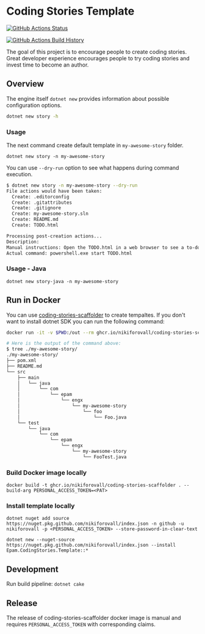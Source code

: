 # Coding Stories Template

[![GitHub Actions Status](https://github.com/NikiforovAll/codingstories-template/workflows/Build/badge.svg?branch=main)](https://github.com/NikiforovAll/codingstories-template/actions)

[![GitHub Actions Build History](https://buildstats.info/github/chart/nikiforovall/codingstories-template?branch=main&includeBuildsFromPullRequest=false)](https://github.com/NikiforovAll/codingstories-template/actions)

The goal of this project is to encourage people to create coding stories. Great developer experience encourages people to try coding stories and invest time to become an author.

## Overview

The engine itself `dotnet new` provides information about possible configuration options.

```bash
dotnet new story -h
```

### Usage

The next command create default template in `my-awesome-story` folder.

`dotnet new story -n my-awesome-story`

You can use `--dry-run` option to see what happens during command execution.

```bash
$ dotnet new story -n my-awesome-story --dry-run
File actions would have been taken:
  Create: .editorconfig
  Create: .gitattributes
  Create: .gitignore
  Create: my-awesome-story.sln
  Create: README.md
  Create: TODO.html

Processing post-creation actions...
Description:
Manual instructions: Open the TODO.html in a web browser to see a to-do list.
Actual command: powershell.exe start TODO.html
```

### Usage - Java

`dotnet new story-java -n my-awesome-story`

## Run in Docker

You can use [coding-stories-scaffolder](https://github.com/users/NikiforovAll/packages/container/package/coding-stories-scaffolder) to create tempaltes.
If you don't want to install dotnet SDK you can run the following command:

```bash
docker run -it -v $PWD:/out --rm ghcr.io/nikiforovall/coding-stories-scaffolder story-java --no-open-todo -n my-awesome-story
```

```bash
# Here is the output of the command above:
$ tree ./my-awesome-story/
./my-awesome-story/
├── pom.xml
├── README.md
└── src
    ├── main
    │   └── java
    │       └── com
    │           └── epam
    │               └── engx
    │                   └── my-awesome-story
    │                       └── foo
    │                           └── Foo.java
    └── test
        └── java
            └── com
                └── epam
                    └── engx
                        └── my-awesome-story
                            └── FooTest.java
```

### Build Docker image locally

`docker build -t ghcr.io/nikiforovall/coding-stories-scaffolder . --build-arg PERSONAL_ACCESS_TOKEN=<PAT>`

### Install template locally

`dotnet nuget add source https://nuget.pkg.github.com/nikiforovall/index.json -n github -u nikiforovall -p <PERSONAL_ACCESS_TOKEN> --store-password-in-clear-text`

`dotnet new --nuget-source https://nuget.pkg.github.com/nikiforovall/index.json --install Epam.CodingStories.Template::*`

## Development

Run build pipeline: `dotnet cake`

## Release

The release of coding-stories-scaffolder docker image is manual and requires `PERSONAL_ACCESS_TOKEN` with corresponding claims.
